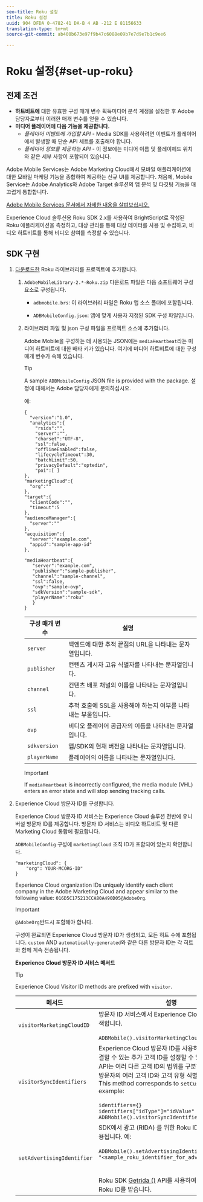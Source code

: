 ```yaml
---
seo-title: Roku 설정
title: Roku 설정
uuid: 904 DFDA 0-4782-41 DA-B 4 AB -212 E 81156633
translation-type: tm+mt
source-git-commit: ab400b673e97f9b47c6088e09b7e7d9e7b1c9ee6

---
```



# Roku 설정{#set-up-roku}

## 전제 조건

* **하트비트에**
대한 유효한 구성 매개 변수 획득미디어 분석 계정을 설정한 후 Adobe 담당자로부터 이러한 매개 변수를 얻을 수 있습니다.
* **미디어 플레이어에 다음 기능을 제공합니다.**
   * _플레이어 이벤트에 가입할 API_ - Media SDK를 사용하려면 이벤트가 플레이어에서 발생할 때 단순 API 세트를 호출해야 합니다.
   * _플레이어 정보를 제공하는 API_ - 이 정보에는 미디어 이름 및 플레이헤드 위치와 같은 세부 사항이 포함되어 있습니다.

Adobe Mobile Services는 Adobe Marketing Cloud에서 모바일 애플리케이션에 대한 모바일 마케팅 기능을 종합하여 제공하는 신규 UI를 제공합니다. 처음에, Mobile Service는 Adobe Analytics와 Adobe Target 솔루션의 앱 분석 및 타깃팅 기능을 매끄럽게 통합합니다. 

[Adobe Mobile Services 문서에서 자세한 내용을 살펴보십시오.](https://marketing.adobe.com/resources/help/en_US/mobile/)

Experience Cloud 솔루션용 Roku SDK 2.x를 사용하여 BrightScript로 작성된 Roku 애플리케이션을 측정하고, 대상 관리를 통해 대상 데이터를 사용 및 수집하고, 비디오 하트비트를 통해 비디오 참여를 측정할 수 있습니다.

## SDK 구현

1. [다운로드한](/help/sdk-implement/download-sdks.md#section_551A10AD7880426BB29AE52482BB4211) Roku 라이브러리를 프로젝트에 추가합니다.

   1. `AdobeMobileLibrary-2.*-Roku.zip` 다운로드 파일은 다음 소프트웨어 구성 요소로 구성됩니다.

      * `adbmobile.brs`: 이 라이브러리 파일은 Roku 앱 소스 폴더에 포함됩니다.

      * `ADBMobileConfig.json`: 앱에 맞게 사용자 지정된 SDK 구성 파일입니다.
   1. 라이브러리 파일 및 json 구성 파일을 프로젝트 소스에 추가합니다.

      Adobe Mobile을 구성하는 데 사용되는 JSON에는 `mediaHeartbeat`라는 미디어 하트비트에 대한 배타 키가 있습니다. 여기에 미디어 하트비트에 대한 구성 매개 변수가 속해 있습니다.

      >[!TIP]
      >
      >A sample `ADBMobileConfig` JSON file is provided with the package. 설정에 대해서는 Adobe 담당자에게 문의하십시오.

      예:

      ```
      {
        "version":"1.0", 
        "analytics":{
          "rsids":"",
          "server":"",
          "charset":"UTF-8", 
          "ssl":false, 
          "offlineEnabled":false, 
          "lifecycleTimeout":30, 
          "batchLimit":50, 
          "privacyDefault":"optedin", 
          "poi":[ ]
      },
      "marketingCloud":{
        "org":""
      },
      "target":{ 
        "clientCode":"", 
        "timeout":5
      },
      "audienceManager":{ 
        "server":""
      },
      "acquisition":{ 
        "server":"example.com",
        "appid":"sample-app-id"
      },
      
      "mediaHeartbeat":{ 
         "server":"example.com", 
         "publisher":"sample-publisher", 
         "channel":"sample-channel", 
         "ssl":false,
         "ovp":"sample-ovp", 
         "sdkVersion":"sample-sdk", 
         "playerName":"roku"
         }    
      }
      ```

      | 구성 매개 변수 | 설명     |
      | --- | --- |
      | `server` | 백엔드에 대한 추적 끝점의 URL을 나타내는 문자열입니다. |
      | `publisher` | 컨텐츠 게시자 고유 식별자를 나타내는 문자열입니다. |
      | `channel` | 컨텐츠 배포 채널의 이름을 나타내는 문자열입니다. |
      | `ssl` | 추적 호출에 SSL을 사용해야 하는지 여부를 나타내는 부울입니다. |
      | `ovp` | 비디오 플레이어 공급자의 이름을 나타내는 문자열입니다. |
      | `sdkversion` | 앱/SDK의 현재 버전을 나타내는 문자열입니다. |
      | `playerName` | 플레이어의 이름을 나타내는 문자열입니다. |

      >[!IMPORTANT]
      >
      >If `mediaHeartbeat` is incorrectly configured, the media module (VHL) enters an error state and will stop sending tracking calls.


1. Experience Cloud 방문자 ID를 구성합니다.

   Experience Cloud 방문자 ID 서비스는 Experience Cloud 솔루션 전반에 유니버설 방문자 ID를 제공합니다. 방문자 ID 서비스는 비디오 하트비트 및 다른 Marketing Cloud 통합에 필요합니다.

   `ADBMobileConfig` 구성에 `marketingCloud` 조직 ID가 포함되어 있는지 확인합니다.

   ```
   "marketingCloud": {
       "org": YOUR-MCORG-ID"
   }
   ```

   Experience Cloud organization IDs uniquely identify each client company in the Adobe Marketing Cloud and appear similar to the following value: `016D5C175213CCA80A490D05@AdobeOrg`.

   >[!IMPORTANT]
   >
   >`@AdobeOrg`반드시 포함해야 합니다.

   구성이 완료되면 Experience Cloud 방문자 ID가 생성되고, 모든 히트 수에 포함됩니다. `custom` AND `automatically-generated`와 같은 다른 방문자 ID는 각 히트와 함께 계속 전송됩니다.

   **Experience Cloud 방문자 ID 서비스 메서드**

   >[!TIP]
   >
   >Experience Cloud Visitor ID methods are prefixed with `visitor`.

   |  메서드   | 설명 |
   | --- | --- |
   | `visitorMarketingCloudID` | 방문자 ID 서비스에서 Experience Cloud 방문자 ID를 검색합니다.  <br/><br/>`ADBMobile().visitorMarketingCloudID()` |
   | `visitorSyncIdentifiers` | Experience Cloud 방문자 ID를 사용하면 각 방문자와 연결할 수 있는 추가 고객 ID를 설정할 수 있습니다. 방문자 API는 여러 다른 고객 ID의 범위를 구분하기 위해 동일한 방문자의 여러 고객 ID와 고객 유형 식별자를 허용합니다. This method corresponds to `setCustomerIDs`. For example: <br/><br/>`identifiers={}` <br/>`identifiers["idType"]="idValue"` <br/>`ADBMobile().visitorSyncIdentifiers(identifiers)` |
   | `setAdvertisingIdentifier` | SDK에서 광고 (RIDA) 를 위한 Roku ID를 설정하는 데 사용됩니다. 예: <br/><br/> `ADBMobile().setAdvertisingIdentifier(`<br/>`"<sample_roku_identifier_for_advertising>")`<br/><br/><br/>Roku SDK [Getrida ()](https://developer.roku.com/docs/references/brightscript/interfaces/ifdeviceinfo.md#getrida-as-dynamic) API를 사용하여 광고 (RIDA) 의 Roku ID를 받습니다. |

   <!--
    Roku Api Reference: 
    * [Integrating the Roku Advertising Framework](https://sdkdocs.roku.com/display/sdkdoc/Integrating+the+Roku+Advertising+Framework)  
    * [GetRIDA()](https://sdkdocs.roku.com/display/sdkdoc/ifDeviceInfo#ifDeviceInfo-GetRIDA())
    -->

<!--    **Postbacks -** For more information about configuring postbacks, see [Configure Postbacks.](https://marketing.adobe.com/resources/help/en_US/mobile/signals_.html) -->
